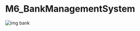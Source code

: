# M6_BankManagementSystem

![img bank](https://user-images.githubusercontent.com/63446991/163664817-f4e1df1e-7cc0-4d5e-8a34-b36518f192df.jpg)
